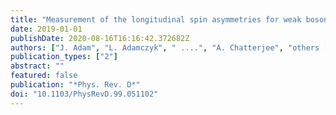 ```yaml
---
title: "Measurement of the longitudinal spin asymmetries for weak boson production in proton-proton collisions at $sqrts$ = 510 GeV"
date: 2019-01-01
publishDate: 2020-08-16T16:16:42.372682Z
authors: ["J. Adam", "L. Adamczyk", " ....", "A. Chatterjee", "others [STAR Collaboration]"]
publication_types: ["2"]
abstract: ""
featured: false
publication: "*Phys. Rev. D*"
doi: "10.1103/PhysRevD.99.051102"
---
```


